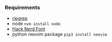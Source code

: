 ### Requirements

- [ripgrep](https://github.com/BurntSushi/ripgrep)
- node `nvm install node`
- [Hack Nerd Font](https://aur.archlinux.org/packages/nerd-fonts-hack/)
- python neovim package `pip3 install neovim`

